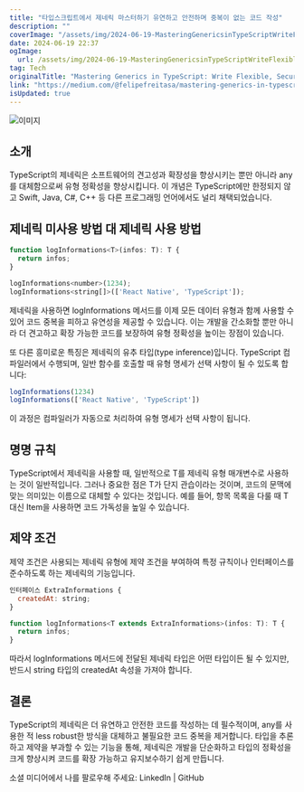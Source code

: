 ```yaml
---
title: "타입스크립트에서 제네릭 마스터하기 유연하고 안전하며 중복이 없는 코드 작성"
description: ""
coverImage: "/assets/img/2024-06-19-MasteringGenericsinTypeScriptWriteFlexibleSecureandDuplicity-FreeCode_0.png"
date: 2024-06-19 22:37
ogImage: 
  url: /assets/img/2024-06-19-MasteringGenericsinTypeScriptWriteFlexibleSecureandDuplicity-FreeCode_0.png
tag: Tech
originalTitle: "Mastering Generics in TypeScript: Write Flexible, Secure, and Duplicity-Free Code"
link: "https://medium.com/@felipefreitasa/mastering-generics-in-typescript-write-flexible-secure-and-duplicity-free-code-b3027e20c108"
isUpdated: true
---
```





![이미지](/assets/img/2024-06-19-MasteringGenericsinTypeScriptWriteFlexibleSecureandDuplicity-FreeCode_0.png)

## 소개

TypeScript의 제네릭은 소프트웨어의 견고성과 확장성을 향상시키는 뿐만 아니라 any를 대체함으로써 유형 정확성을 향상시킵니다. 이 개념은 TypeScript에만 한정되지 않고 Swift, Java, C#, C++ 등 다른 프로그래밍 언어에서도 널리 채택되었습니다.

## 제네릭 미사용 방법 대 제네릭 사용 방법

<div class="content-ad"></div>

```js
function logInformations<T>(infos: T): T {
  return infos;
}

logInformations<number>(1234);
logInformations<string[]>(['React Native', 'TypeScript']);
```

<div class="content-ad"></div>

제네릭을 사용하면 logInformations 메서드를 이제 모든 데이터 유형과 함께 사용할 수 있어 코드 중복을 피하고 유연성을 제공할 수 있습니다. 이는 개발을 간소화할 뿐만 아니라 더 견고하고 확장 가능한 코드를 보장하여 유형 정확성을 높이는 장점이 있습니다.

또 다른 흥미로운 특징은 제네릭의 유추 타입(type inference)입니다. TypeScript 컴파일러에서 수행되며, 일반 함수를 호출할 때 유형 명세가 선택 사항이 될 수 있도록 합니다:

```js
logInformations(1234)
logInformations(['React Native', 'TypeScript'])
```

이 과정은 컴파일러가 자동으로 처리하여 유형 명세가 선택 사항이 됩니다.

<div class="content-ad"></div>

## 명명 규칙

TypeScript에서 제네릭을 사용할 때, 일반적으로 T를 제네릭 유형 매개변수로 사용하는 것이 일반적입니다. 그러나 중요한 점은 T가 단지 관습이라는 것이며, 코드의 문맥에 맞는 의미있는 이름으로 대체할 수 있다는 것입니다. 예를 들어, 항목 목록을 다룰 때 T 대신 Item을 사용하면 코드 가독성을 높일 수 있습니다.

## 제약 조건

제약 조건은 사용되는 제네릭 유형에 제약 조건을 부여하여 특정 규칙이나 인터페이스를 준수하도록 하는 제네릭의 기능입니다.

<div class="content-ad"></div>

```js
인터페이스 ExtraInformations {
  createdAt: string;
}

function logInformations<T extends ExtraInformations>(infos: T): T {
  return infos;
}
```

따라서 logInformations 메서드에 전달된 제네릭 타입은 어떤 타입이든 될 수 있지만, 반드시 string 타입의 createdAt 속성을 가져야 합니다.

## 결론

TypeScript의 제네릭은 더 유연하고 안전한 코드를 작성하는 데 필수적이며, any를 사용한 적 less robust한 방식을 대체하고 불필요한 코드 중복을 제거합니다. 타입을 추론하고 제약을 부과할 수 있는 기능을 통해, 제네릭은 개발을 단순화하고 타입의 정확성을 크게 향상시켜 코드를 확장 가능하고 유지보수하기 쉽게 만듭니다.


<div class="content-ad"></div>

소셜 미디어에서 나를 팔로우해 주세요: LinkedIn | GitHub